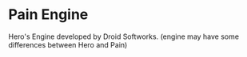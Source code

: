 # Pain Engine
Hero's Engine developed by Droid Softworks. (engine may have some differences between Hero and Pain)

